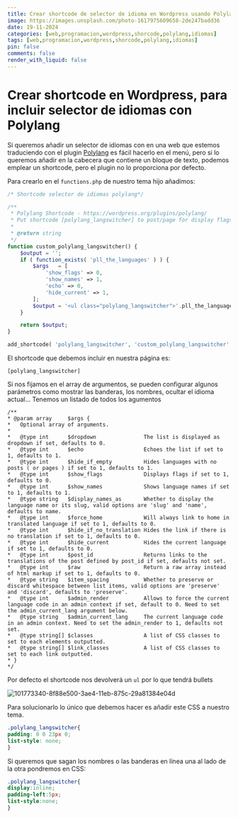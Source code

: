```yaml
---
title: Crear shortcode de selector de idioma en Wordpress usando Polylang para la traducción
image: https://images.unsplash.com/photo-1617975609658-2de247badd36
date: 19-11-2024
categories: [web,programacion,wordpress,shorcode,polylang,idiomas]
tags: [web,programacion,wordpress,shorcode,polylang,idiomas]
pin: false
comments: false
render_with_liquid: false
---
```


# Crear shortcode en Wordpress, para incluir selector de idiomas con Polylang

Si queremos añadir un selector de idiomas con en una web que estemos traduciendo con el plugin [Polylang](https://polylang.pro/)
es fácil hacerlo en el menú, pero si lo queremos añadir en la cabecera que contiene un bloque de texto, podemos emplear
un shortcode, pero el plugin no lo proporciona por defecto.

Para crearlo en el `functions.php` de nuestro tema hijo añadimos:

```php
/* Shortcode selector de idiomas polylang*/

/**
 * Polylang Shortcode - https://wordpress.org/plugins/polylang/
 * Put shortcode [polylang_langswitcher] to post/page for display flags
 *
 * @return string
 */
function custom_polylang_langswitcher() {
	$output = '';
	if ( function_exists( 'pll_the_languages' ) ) {
		$args   = [
			'show_flags' => 0,
			'show_names' => 1,
			'echo' => 0,
			'hide_current' => 1,
		];
		$output = '<ul class="polylang_langswitcher">'.pll_the_languages( $args ). '</ul>';
	}

	return $output;
}

add_shortcode( 'polylang_langswitcher', 'custom_polylang_langswitcher' );
```

El shortcode que debemos incluir en nuestra página es:
```
[polylang_langswitcher]
```

Si nos fijamos en el array de argumentos, se pueden configurar algunos parámetros como mostrar las banderas, los nombres,
ocultar el idioma actual... Tenemos un listado de todos los agumentos

```
/**
* @param array     $args {
*   Optional array of arguments.
*
*   @type int      $dropdown               The list is displayed as dropdown if set, defaults to 0.
*   @type int      $echo                   Echoes the list if set to 1, defaults to 1.
*   @type int      $hide_if_empty          Hides languages with no posts ( or pages ) if set to 1, defaults to 1.
*   @type int      $show_flags             Displays flags if set to 1, defaults to 0.
*   @type int      $show_names             Shows language names if set to 1, defaults to 1.
*   @type string   $display_names_as       Whether to display the language name or its slug, valid options are 'slug' and 'name', defaults to name.
*   @type int      $force_home             Will always link to home in translated language if set to 1, defaults to 0.
*   @type int      $hide_if_no_translation Hides the link if there is no translation if set to 1, defaults to 0.
*   @type int      $hide_current           Hides the current language if set to 1, defaults to 0.
*   @type int      $post_id                Returns links to the translations of the post defined by post_id if set, defaults not set.
*   @type int      $raw                    Return a raw array instead of html markup if set to 1, defaults to 0.
*   @type string   $item_spacing           Whether to preserve or discard whitespace between list items, valid options are 'preserve' and 'discard', defaults to 'preserve'.
*   @type int      $admin_render           Allows to force the current language code in an admin context if set, default to 0. Need to set the admin_current_lang argument below.
*   @type string   $admin_current_lang     The current language code in an admin context. Need to set the admin_render to 1, defaults not set.
*   @type string[] $classes                A list of CSS classes to set to each elements outputted.
*   @type string[] $link_classes           A list of CSS classes to set to each link outputted.
* }
*/
```

Por defecto el shortcode nos devolverá un `ul` por lo que tendrá bullets

![101773340-8f88e500-3ae4-11eb-875c-29a81384e04d](https://github.com/user-attachments/assets/7c6dc3cf-6a2b-4bd8-a9d1-99e61f6b0a35)

Para solucionarlo lo único que debemos hacer es añadir este CSS a nuestro tema.

```css
.polylang_langswitcher{
padding: 0 0 23px 0;
list-style: none;
}
```

Si queremos que sagan los nombres o las banderas en línea una al lado de la otra pondremos en CSS:

```css
.polylang_langswitcher{
display:inline;
padding-left:5px;
list-style:none;
}
```
